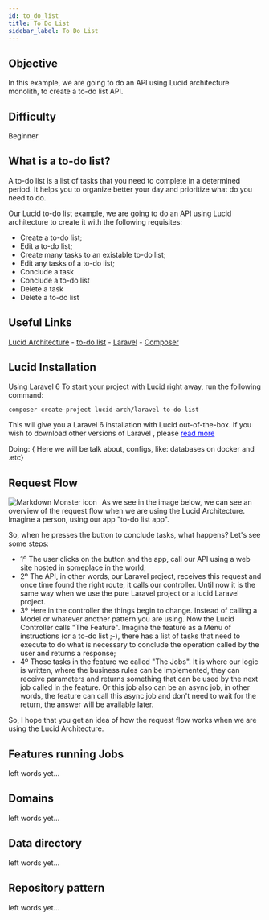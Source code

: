 ```yaml
---
id: to_do_list
title: To Do List
sidebar_label: To Do List
---
```


## Objective 

In this example, we are going to do an API using Lucid architecture monolith, to create a to-do list API.

## Difficulty

Beginner

## What is a to-do list?

A to-do list is a list of tasks that you need to complete in a determined period. It helps you to organize better your day and prioritize what do you need to do.

Our Lucid to-do list example, we are going to do an API using Lucid architecture to create it  with the following requisites:

 - Create a to-do list;
 - Edit a to-do list;
 - Create many tasks to an existable to-do list;
 - Edit any tasks of a to-do list;
 - Conclude a task
 - Conclude a to-do list
 - Delete a task
 - Delete a to-do list

## Useful Links

[Lucid Architecture](https://medium.com/vine-lab/the-lucid-architecture-concept-ad8e9ed0258f) - [to-do list](https://dictionary.cambridge.org/pt/dicionario/ingles/to-do-list) - [Laravel](https://laravel.com/) - [Composer](https://getcomposer.org/doc/00-intro.md#introduction)

## Lucid Installation

Using Laravel 6
To start your project with Lucid right away, run the following command:

```
composer create-project lucid-arch/laravel to-do-list
```

This will give you a Laravel 6 installation with Lucid out-of-the-box. If you wish to download other versions of Laravel , please <a style="color:blue"  href="https://github.com/lucid-architecture/laravel#lucid" target="_blanc"> read more </a>

Doing: { Here we will be talk about, configs, like: databases on docker and .etc}

## Request Flow

<img src="../img/route_controller_feature_flow.png"
     alt="Markdown Monster icon"
     style="float: left; margin-right: 10px;" />

As we see in the image below, we can see an overview of the request flow when we are using the Lucid Architecture.
Imagine a person, using our app "to-do list app". 

So, when he presses the button to conclude tasks, what happens? Let's see some steps:
 - 1º The user clicks on the button and the app, call our API using a web site hosted in someplace in the world;
 - 2º The API, in other words, our Laravel project, receives this request and once time found the right route, it calls our controller. Until now it is the same way when we use the pure Laravel project or a lucid Laravel project.
 - 3º Here in the controller the things begin to change. Instead of calling a Model or whatever another pattern you are using. Now the Lucid Controller calls "The Feature". Imagine the feature as a Menu of instructions (or a to-do list ;-), there has a list of tasks that need to execute to do what is necessary to conclude the operation called by the user and returns a response;
- 4º Those tasks in the feature we called "The Jobs". It is where our logic is written, where the business rules can be implemented, they can receive parameters and returns something that can be used by the next job called in the feature. Or this job also can be an async job, in other words, the feature can call this async job and don't need to wait for the return, the answer will be available later.

So, I hope that you get an idea of how the request flow works when we are using the Lucid Architecture.

## Features running Jobs

left words yet...

## Domains

left words yet...

## Data directory

left words yet...

## Repository pattern

left words yet...